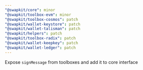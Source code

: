 ```yaml
---
"@swapkit/core": minor
"@swapkit/toolbox-evm": minor
"@swapkit/toolbox-cosmos": patch
"@swapkit/wallet-keystore": patch
"@swapkit/wallet-talisman": patch
"@swapkit/helpers": patch
"@swapkit/toolbox-radix": patch
"@swapkit/wallet-keepkey": patch
"@swapkit/wallet-ledger": patch
---
```


Expose `signMessage` from toolboxes and add it to core interface
